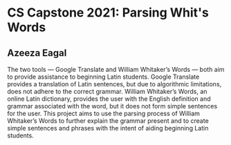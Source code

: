# CS Capstone 2021: Parsing Whit's Words  
## Azeeza Eagal 

<p>
The two tools — Google Translate and William Whitaker’s Words — both aim to provide assistance
to beginning Latin students. Google Translate provides a translation of Latin sentences, but due
to algorithmic limitations, does not adhere to the correct grammar. William Whitaker’s Words, an
online Latin dictionary, provides the user with the English definition and grammar associated with
the word, but it does not form simple sentences for the user. This project aims to use the parsing
process of William Whitaker’s Words to further explain the grammar present and to create simple
sentences and phrases with the intent of aiding beginning Latin students.
</p>